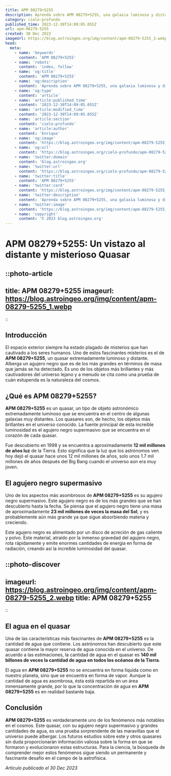 ```yaml
---
title: APM 08279+5255
description: Aprenda sobre APM 08279+5255, una galaxia luminosa y distante que fascina a los astrónomos. Descubra sus secretos y su impacto en la cosmología.
category: cielo-profundo
published_time: 2023-12-30T14:09:05.055Z
url: apm-08279-5255
created: 30 Dec 2023
imageUrl: https://blog.astroingeo.org/img/content/apm-08279-5255_3.webp
head:
  meta:
    - name: 'keywords'
      content: 'APM 08279+5255'
    - name: 'robots'
      content: 'index, follow'
    - name: 'og:title'
      content: 'APM 08279+5255'
    - name: 'og:description'
      content: 'Aprenda sobre APM 08279+5255, una galaxia luminosa y distante que fascina a los astrónomos. Descubra sus secretos y su impacto en la cosmología.'
    - name: 'og:type'
      content: 'article'
    - name: 'article:published_time'
      content: '2023-12-30T14:09:05.055Z'
    - name: 'article:modified_time'
      content: '2023-12-30T14:09:05.055Z'
    - name: 'article:section'
      content: 'cielo-profundo'
    - name: 'article:author'
      content: 'Enrique'
    - name: 'og:image'
      content: 'https://blog.astroingeo.org/img/content/apm-08279-5255_3.webp'
    - name: 'og:url'
      content: 'https://blog.astroingeo.org/cielo-profundo/apm-08279-5255'
    - name: 'twitter:domain'
      content: 'blog.astroingeo.org'
    - name: 'twitter:url'
      content: 'https://blog.astroingeo.org/cielo-profundo/apm-08279-5255'
    - name: 'twitter:title'
      content: 'APM 08279+5255'
    - name: 'twitter:card'
      content: 'https://blog.astroingeo.org/img/content/apm-08279-5255_3.webp'
    - name: 'twitter:description'
      content: 'Aprenda sobre APM 08279+5255, una galaxia luminosa y distante que fascina a los astrónomos. Descubra sus secretos y su impacto en la cosmología.'
    - name: 'twitter:image'
      content: 'https://blog.astroingeo.org/img/content/apm-08279-5255_3.webp'
    - name: 'copyright'
      content: '© 2023 blog.astroingeo.org'
---
```

# APM 08279+5255: Un vistazo al distante y misterioso Quasar

::photo-article
---
title: APM 08279+5255
imageurl: https://blog.astroingeo.org/img/content/apm-08279-5255_1.webp
---
::

## Introducción

El espacio exterior siempre ha estado plagado de misterios que han cautivado a los seres humanos. Uno de estos fascinantes misterios es el de **APM 08279+5255**, un quasar extremadamente luminoso y distante. Alberga un agujero negro que es de los más grandes en términos de masa que jamás se ha detectado. Es uno de los objetos más brillantes y más cautivadores del universo lejano y a menudo se cita como una prueba de cuán estupenda es la naturaleza del cosmos.

## ¿Qué es APM 08279+5255?

**APM 08279+5255** es un quasar, un tipo de objeto astronómico extremadamente luminoso que se encuentra en el centro de algunas galaxias muy distantes. Los quasares son, de hecho, los objetos más brillantes en el universo conocido. La fuente principal de esta increíble luminosidad es el agujero negro supermasivo que se encuentra en el corazón de cada quasar. 

Fue descubierto en 1998 y se encuentra a aproximadamente **12 mil millones de años luz** de la Tierra. Esto significa que la luz que los astrónomos ven hoy dejó el quasar hace unos 12 mil millones de años, solo unos 1.7 mil millones de años después del Big Bang cuando el universo aún era muy joven. 

## El agujero negro supermasivo

Uno de los aspectos más asombrosos de **APM 08279+5255** es su agujero negro supermasivo. Este agujero negro es de los más grandes que se han descubierto hasta la fecha. Se piensa que el agujero negro tiene una masa de aproximadamente **23 mil millones de veces la masa del Sol**, y es probablemente aún más grande ya que sigue absorbiendo materia y creciendo.

Este agujero negro es alimentado por un disco de acreción de gas caliente y polvo. Este material, atraído por la inmenso gravedad del agujero negro, rota rápidamente y emite enormes cantidades de energía en forma de radiación, creando así la increíble luminosidad del quasar.


::photo-discover
---
imageurl: https://blog.astroingeo.org/img/content/apm-08279-5255_2.webp
title: APM 08279+5255
---
::

## El agua en el quasar

Una de las características más fascinantes de **APM 08279+5255** es la cantidad de agua que contiene. Los astrónomos han descubierto que este quasar contiene la mayor reserva de agua conocida en el universo. De acuerdo a las estimaciones, la cantidad de agua en el quasar es **140 mil billones de veces la cantidad de agua en todos los océanos de la Tierra**.

El agua en **APM 08279+5255** no se encuentra en forma líquida como en nuestro planeta, sino que se encuentra en forma de vapor. Aunque la cantidad de agua es asombrosa, ésta está repartida en un área inmensamente grande, por lo que la concentración de agua en **APM 08279+5255** es en realidad bastante baja.

## Conclusión

**APM 08279+5255** es verdaderamente uno de los fenómenos más notables en el cosmos. Este quasar, con su agujero negro supermasivo y grandes cantidades de agua, es una prueba sorprendente de las maravillas que el universo puede albergar. Los futuros estudios sobre este y otros quasares sin duda proporcionarán información valiosa sobre la forma en que se formaron y evolucionaron estas estructuras. Para la ciencia, la búsqueda de comprender mejor estos fenómenos sigue siendo un permanente y fascinante desafío en el campo de la astrofísica.

_Artículo publicado el 30 Dec 2023_